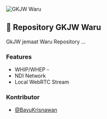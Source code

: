 ![GKJW Waru](https://gkjw.my.id/wp-content/uploads/2025/10/multimedia-gkjw-waru.png)

## 🚀 Repository GKJW Waru
GkJW jemaat Waru Repository ...

### Features
- WHIP/WHEP - 
- NDI Network
- Local WebRTC Stream


### Kontributor

- [@BayuKrisnawan](https://www.github.com/BayuKrisnawan)
